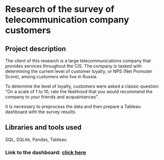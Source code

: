 # Research of the survey of telecommunication company customers

## Project description

The client of this research is a large telecommunications company that provides services throughout the CIS. The company is tasked with determining the current level of customer loyalty, or NPS (Net Promoter Score), among customers who live in Russia. 

To determine the level of loyalty, customers were asked a classic question: "On a scale of 1 to 10, rate the likelihood that you would recommend the company to your friends and acquaintances".

It is necessary to preprocess the data and then prepare a Tableau dashboard with the survey results.

## Libraries and tools used
SQL, SQLite, Pandas, Tableau

### Link to the dashboard: [click here](https://public.tableau.com/app/profile/irina.ganina5744/viz/NPS_Dashboard_16825385674160/NPSDashboard)
